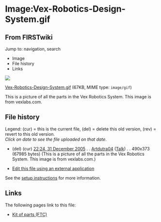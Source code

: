# Image:Vex-Robotics-Design-System.gif

## From FIRSTwiki

Jump to: navigation, search

- Image
- File history
- Links

![](/media/7/79/Vex-Robotics-Design-System.gif)

[Vex-Robotics-Design-System.gif](/media/7/79/Vex-Robotics-Design-System.gif "Vex-Robotics-Design-System.gif") (67KB, MIME type: `image/gif`)

This is a picture of all the parts in the Vex Robotics System. This image is from vexlabs.com.

## File history

Legend: (cur) = this is the current file, (del) = delete this old version, (rev) = revert to this old version.<br>
_Click on date to see the file uploaded on that date_.

- (del) (cur) [22:24, 31 December 2005](/media/7/79/Vex-Robotics-Design-System.gif "/media/7/79/Vex-Robotics-Design-System.gif") . . [Artdutra04](/index.php?title=User:Artdutra04&action=edit "User:Artdutra04") ([Talk](/index.php?title=User_talk:Artdutra04&action=edit "User talk:Artdutra04")) . . 490x373 (67985 bytes) (This is a picture of all the parts in the Vex Robotics System. This image is from vexlabs.com.)

- [Edit this file using an external application](/index.php?title=Image:Vex-Robotics-Design-System.gif&action=edit&externaledit=true&mode=file "Image:Vex-Robotics-Design-System.gif")

See the [setup instructions](http://meta.wikimedia.org/wiki/Help:External_editors "http://meta.wikimedia.org/wiki/Help:External_editors") for more information.

## Links

The following pages link to this file:

- [Kit of parts (FTC)](Kit_of_parts_%28FTC%29 "Kit of parts \(FTC\)")
